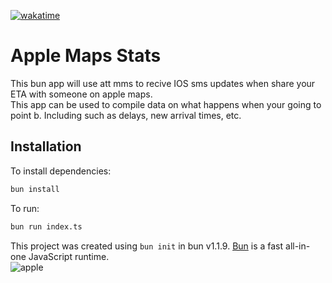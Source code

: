 [![wakatime](https://wakatime.com/badge/user/018eed1d-6093-4f51-9fca-7863b7a1ac97/project/62203793-75c4-434f-8612-4058096843b5.svg)](https://wakatime.com/badge/user/018eed1d-6093-4f51-9fca-7863b7a1ac97/project/62203793-75c4-434f-8612-4058096843b5)

# Apple Maps Stats

<!-- TODO video or at least screenshot preview -->

This bun app will use att mms to recive IOS sms updates when share your ETA with someone on apple maps. <br />
This app can be used to compile data on what happens when your going to point b.
Including such as delays, new arrival times, etc.

## Installation

To install dependencies:

```bash
bun install
```

To run:

```bash
bun run index.ts
```

This project was created using `bun init` in bun v1.1.9. [Bun](https://bun.sh) is a fast all-in-one JavaScript runtime.
<br />
![apple](https://matdoes.dev/buttons/i/2492c2233bfbf4263aaee35bd4045b03.gif)
